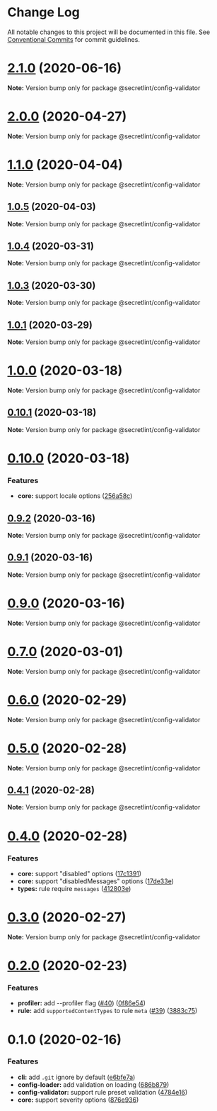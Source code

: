 # Change Log

All notable changes to this project will be documented in this file.
See [Conventional Commits](https://conventionalcommits.org) for commit guidelines.

# [2.1.0](https://github.com/secretlint/secretlint/compare/v2.0.0...v2.1.0) (2020-06-16)

**Note:** Version bump only for package @secretlint/config-validator





# [2.0.0](https://github.com/secretlint/secretlint/compare/v1.1.0...v2.0.0) (2020-04-27)

**Note:** Version bump only for package @secretlint/config-validator





# [1.1.0](https://github.com/secretlint/secretlint/compare/v1.0.5...v1.1.0) (2020-04-04)

**Note:** Version bump only for package @secretlint/config-validator





## [1.0.5](https://github.com/secretlint/secretlint/compare/v1.0.4...v1.0.5) (2020-04-03)

**Note:** Version bump only for package @secretlint/config-validator





## [1.0.4](https://github.com/secretlint/secretlint/compare/v1.0.3...v1.0.4) (2020-03-31)

**Note:** Version bump only for package @secretlint/config-validator





## [1.0.3](https://github.com/secretlint/secretlint/compare/v1.0.2...v1.0.3) (2020-03-30)

**Note:** Version bump only for package @secretlint/config-validator





## [1.0.1](https://github.com/secretlint/secretlint/compare/v1.0.0...v1.0.1) (2020-03-29)

**Note:** Version bump only for package @secretlint/config-validator





# [1.0.0](https://github.com/secretlint/secretlint/compare/v0.10.1...v1.0.0) (2020-03-18)

**Note:** Version bump only for package @secretlint/config-validator





## [0.10.1](https://github.com/secretlint/secretlint/compare/v0.10.0...v0.10.1) (2020-03-18)

**Note:** Version bump only for package @secretlint/config-validator





# [0.10.0](https://github.com/secretlint/secretlint/compare/v0.9.2...v0.10.0) (2020-03-18)


### Features

* **core:** support locale options ([256a58c](https://github.com/secretlint/secretlint/commit/256a58c6cd03f585f15dd09972212ca6dfb70ac4))





## [0.9.2](https://github.com/secretlint/secretlint/compare/v0.9.1...v0.9.2) (2020-03-16)

**Note:** Version bump only for package @secretlint/config-validator





## [0.9.1](https://github.com/secretlint/secretlint/compare/v0.9.0...v0.9.1) (2020-03-16)

**Note:** Version bump only for package @secretlint/config-validator





# [0.9.0](https://github.com/secretlint/secretlint/compare/v0.7.3...v0.9.0) (2020-03-16)

**Note:** Version bump only for package @secretlint/config-validator





# [0.7.0](https://github.com/secretlint/secretlint/compare/v0.6.0...v0.7.0) (2020-03-01)

**Note:** Version bump only for package @secretlint/config-validator

# [0.6.0](https://github.com/secretlint/secretlint/compare/v0.5.0...v0.6.0) (2020-02-29)

**Note:** Version bump only for package @secretlint/config-validator

# [0.5.0](https://github.com/secretlint/secretlint/compare/v0.4.2...v0.5.0) (2020-02-28)

**Note:** Version bump only for package @secretlint/config-validator

## [0.4.1](https://github.com/secretlint/secretlint/compare/v0.4.0...v0.4.1) (2020-02-28)

**Note:** Version bump only for package @secretlint/config-validator

# [0.4.0](https://github.com/secretlint/secretlint/compare/v0.3.0...v0.4.0) (2020-02-28)

### Features

-   **core:** support "disabled" options ([17c1391](https://github.com/secretlint/secretlint/commit/17c1391cbd19edfe72f894fcf2e3a9d50fc4a7d2))
-   **core:** support "disabledMessages" options ([17de33e](https://github.com/secretlint/secretlint/commit/17de33eaef2408c63cbaeecb4038c8878a292ca0))
-   **types:** rule require `messages` ([412803e](https://github.com/secretlint/secretlint/commit/412803eeebe7f14ce67f1c33c2ba16eac2acf9a5))

# [0.3.0](https://github.com/secretlint/secretlint/compare/v0.2.0...v0.3.0) (2020-02-27)

**Note:** Version bump only for package @secretlint/config-validator

# [0.2.0](https://github.com/secretlint/secretlint/compare/v0.1.2...v0.2.0) (2020-02-23)

### Features

-   **profiler:** add --profiler flag ([#40](https://github.com/secretlint/secretlint/issues/40)) ([0f86e54](https://github.com/secretlint/secretlint/commit/0f86e5415f0c249c6f5c2dfbf44465f0c58ce56e))
-   **rule:** add `supportedContentTypes` to rule `meta` ([#39](https://github.com/secretlint/secretlint/issues/39)) ([3883c75](https://github.com/secretlint/secretlint/commit/3883c7578de38854aba2d1d20b8f167c8275f1c9))

# 0.1.0 (2020-02-16)

### Features

-   **cli:** add `.git` ignore by default ([e6bfe7a](https://github.com/secretlint/secretlint/commit/e6bfe7a7cc5c22b4fdf650054a42e228f289c3ca))
-   **config-loader:** add validation on loading ([686b879](https://github.com/secretlint/secretlint/commit/686b879928e60e3f886f0af50f3d51d495c364b0))
-   **config-validator:** support rule preset validation ([4784e16](https://github.com/secretlint/secretlint/commit/4784e169c1d9504446366dc12edfa53e25bfed32))
-   **core:** support severity options ([876e936](https://github.com/secretlint/secretlint/commit/876e9360c324232aeade50fd7767fe8bd08907a5))
